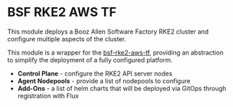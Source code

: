 # BSF RKE2 AWS TF

This module deploys a Booz Allen Software Factory RKE2 cluster and configure multiple aspects of the cluster.

This module is a wrapper for the [bsf-rke2-aws-tf](), providing an abstraction to simplify the deployment of a fully configured platform.

* **Control Plane** - configure the RKE2 API server nodes
* **Agent Nodepools** - provide a list of nodepools to configure
* **Add-Ons** - a list of helm charts that will be deployed via GitOps through registration with Flux
